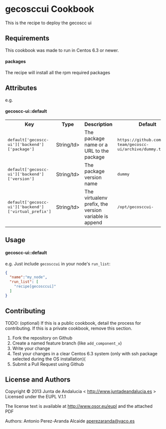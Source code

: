 gecosccui Cookbook
===================

This is the recipe to deploy the gecoscc ui

Requirements
------------

This cookbook was made to run in Centos 6.3 or newer.


#### packages

The recipe will install all the rpm required packages


Attributes
----------

e.g.
#### gecoscc-ui::default
<table>
  <tr>
    <th>Key</th>
    <th>Type</th>
    <th>Description</th>
    <th>Default</th>
  </tr>
  <tr>
    <td><tt>default['gecoscc-ui']['backend']['package']</tt></td>
    <td>String/td>
    <td>The package name or a URL to the package</td>
    <td><tt>https://github.com/gecos-team/gecoscc-ui/archive/dummy.tar.gz</tt></td>
  </tr>
  <tr>
    <td><tt>default['gecoscc-ui']['backend']['version']</tt></td>
    <td>String/td>
    <td>The package version name</td>
    <td><tt>dummy</tt></td>
  </tr>
  <tr>
    <td><tt>default['gecoscc-ui']['backend']['virtual_prefix']</tt></td>
    <td>String/td>
    <td>The virtualenv prefix, the version variable is append</td>
    <td><tt>/opt/gecosccui-</tt></td>
  </tr>
</table>

Usage
-----
#### gecoscc-ui::default

e.g.
Just include `gecosccui` in your node's `run_list`:

```json
{
  "name":"my_node",
  "run_list": [
    "recipe[gecosccui]"
  ]
}
```

Contributing
------------
TODO: (optional) If this is a public cookbook, detail the process for contributing. If this is a private cookbook, remove this section.

1.  Fork the repository on Github
2.  Create a named feature branch (like `add_component_x`)
3.  Write your change
4.  Test your changes in a clear Centos 6.3 system (only with ssh package selected during the OS installation)(
6.  Submit a Pull Request using Github

License and Authors
-------------------

Copyright © 2013 Junta de Andalucia < http://www.juntadeandalucia.es >
Licensed under the EUPL V.1.1

The license text is available at http://www.osor.eu/eupl and the attached PDF

Authors: Antonio Perez-Aranda Alcaide <aperezaranda@yaco.es>
